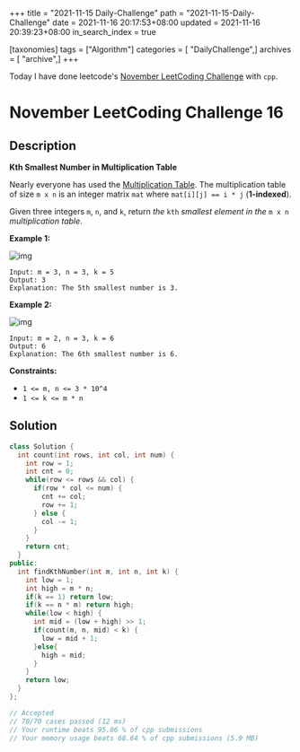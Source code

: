 +++
title = "2021-11-15 Daily-Challenge"
path = "2021-11-15-Daily-Challenge"
date = 2021-11-16 20:17:53+08:00
updated = 2021-11-16 20:39:23+08:00
in_search_index = true

[taxonomies]
tags = ["Algorithm"]
categories = [ "DailyChallenge",]
archives = [ "archive",]
+++

Today I have done leetcode's [November LeetCoding Challenge](https://leetcode.com/problems/kth-smallest-number-in-multiplication-table/) with `cpp`.

<!-- more -->

# November LeetCoding Challenge 16

## Description

**Kth Smallest Number in Multiplication Table**

Nearly everyone has used the [Multiplication Table](https://en.wikipedia.org/wiki/Multiplication_table). The multiplication table of size `m x n` is an integer matrix `mat` where `mat[i][j] == i * j` (**1-indexed**).

Given three integers `m`, `n`, and `k`, return *the* `kth` *smallest element in the* `m x n` *multiplication table*.

 

**Example 1:**

![img](https://assets.leetcode.com/uploads/2021/05/02/multtable1-grid.jpg)

```
Input: m = 3, n = 3, k = 5
Output: 3
Explanation: The 5th smallest number is 3.
```

**Example 2:**

![img](https://assets.leetcode.com/uploads/2021/05/02/multtable2-grid.jpg)

```
Input: m = 2, n = 3, k = 6
Output: 6
Explanation: The 6th smallest number is 6.
```

 

**Constraints:**

- `1 <= m, n <= 3 * 10^4`
- `1 <= k <= m * n`

## Solution

``` cpp
class Solution {
  int count(int rows, int col, int num) {
    int row = 1;
    int cnt = 0;
    while(row <= rows && col) {
      if(row * col <= num) {
        cnt += col;
        row += 1;
      } else {
        col -= 1;
      }
    }
    return cnt;
  }
public:
  int findKthNumber(int m, int n, int k) {
    int low = 1;
    int high = m * n;
    if(k == 1) return low;
    if(k == n * m) return high;
    while(low < high) {
      int mid = (low + high) >> 1;
      if(count(m, n, mid) < k) {
        low = mid + 1;
      }else{
        high = mid;
      }
    }
    return low;
  }
};

// Accepted
// 70/70 cases passed (12 ms)
// Your runtime beats 95.06 % of cpp submissions
// Your memory usage beats 68.64 % of cpp submissions (5.9 MB)
```
